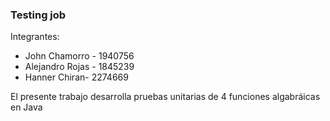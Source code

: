 ### Testing job

Integrantes:
- John Chamorro - 1940756
- Alejandro Rojas - 1845239
- Hanner Chiran- 2274669

El presente trabajo desarrolla pruebas unitarias de 4 funciones algabráicas en Java
